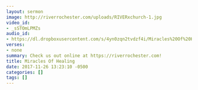 ```yaml
---
layout: sermon
image: http://riverrochester.com/uploads/RIVERxchurch-1.jpg
video_id:
- _sSTOmLPMZs
audio_id:
- https://dl.dropboxusercontent.com/s/4yn0zqn2tvdzf4i/Miracles%20Of%20Healing.mp3?dl=0
verses:
- none
summary: Check us out online at https://riverrochester.com!
title: Miracles Of Healing
date: 2017-11-26 13:23:10 -0500
categories: []
tags: []
---
```

